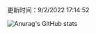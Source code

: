 
  更新时间：9/2/2022 17:14:52
	
  ![Anurag's GitHub stats](https://github-readme-stats.vercel.app/api?username=chendj89&theme=gruvbox&show_icons=true)